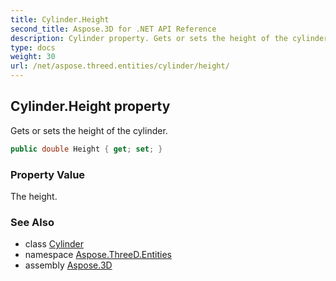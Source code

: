 ```yaml
---
title: Cylinder.Height
second_title: Aspose.3D for .NET API Reference
description: Cylinder property. Gets or sets the height of the cylinder
type: docs
weight: 30
url: /net/aspose.threed.entities/cylinder/height/
---
```

## Cylinder.Height property

Gets or sets the height of the cylinder.

```csharp
public double Height { get; set; }
```

### Property Value

The height.

### See Also

* class [Cylinder](../)
* namespace [Aspose.ThreeD.Entities](../../cylinder/)
* assembly [Aspose.3D](../../../)



